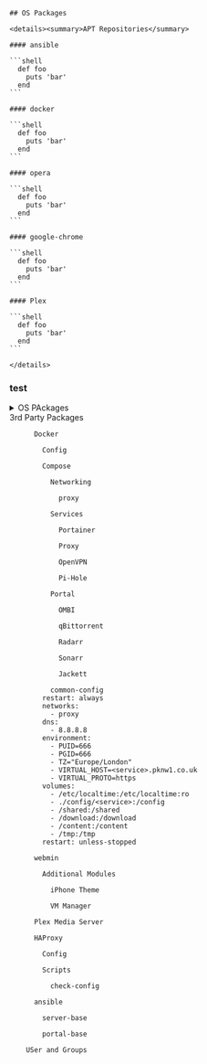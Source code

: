 

	## OS Packages
	
	<details><summary>APT Repositories</summary>
	
	#### ansible

	```shell
	  def foo
		puts 'bar'
	  end
	```
		
	#### docker

	```shell
	  def foo
		puts 'bar'
	  end
	```
		
	#### opera

	```shell
	  def foo
		puts 'bar'
	  end
	```
		
	#### google-chrome

	```shell
	  def foo
		puts 'bar'
	  end
	```
		
	#### Plex

	```shell
	  def foo
		puts 'bar'
	  end
	```

	</details>
	
### test 

<details><summary>OS PAckages</summary>

	### cron
	####Download Perms
	### fail2ban
	#### SSH Jail
	#### Scripts
	##### Check IP Banned
	##### Unban IP
	### iptables
	### QEMU/KVM
	#### Windows
	#### OSX
	### nfs-kernal-server
	### rsyslog
	### ssh
	### sudoers
	### /etc/skel
	### UFW
	#### GUFW
	###   X11
	#### xfce4
	###   XRDP	
	
</details>
		3rd Party 
		Packages

		  Docker

			Config

			Compose

			  Networking

				proxy

			  Services

				Portainer

				Proxy

				OpenVPN

				Pi-Hole

			  Portal

				OMBI

				qBittorrent

				Radarr

				Sonarr

				Jackett

			  common-config
			restart: always
			networks:
			  - proxy
			dns:
			  - 8.8.8.8
			environment:
			  - PUID=666
			  - PGID=666
			  - TZ="Europe/London"
			  - VIRTUAL_HOST=<service>.pknw1.co.uk
			  - VIRTUAL_PROTO=https
			volumes:
			  - /etc/localtime:/etc/localtime:ro
			  - ./config/<service>:/config
			  - /shared:/shared
			  - /download:/download
			  - /content:/content
			  - /tmp:/tmp
			restart: unless-stopped

		  webmin

			Additional Modules

			  iPhone Theme

			  VM Manager

		  Plex Media Server

		  HAProxy

			Config

			Scripts

			  check-config

		  ansible

			server-base

			portal-base

		USer and Groups
